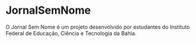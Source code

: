 # JornalSemNome
 O Jornal Sem Nome é um projeto desenvolvido por estudantes do Instituto Federal de Educação, Ciência e Tecnologia da Bahia.

